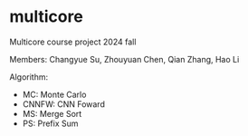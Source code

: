 # multicore

Multicore course project 2024 fall

Members: Changyue Su, Zhouyuan Chen, Qian Zhang, Hao Li

Algorithm:

- MC: Monte Carlo
- CNNFW: CNN Foward
- MS: Merge Sort
- PS: Prefix Sum
